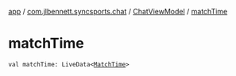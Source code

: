 [app](../../index.md) / [com.jlbennett.syncsports.chat](../index.md) / [ChatViewModel](index.md) / [matchTime](./match-time.md)

# matchTime

`val matchTime: LiveData<`[`MatchTime`](../../com.jlbennett.syncsports.util/-match-time/index.md)`>`